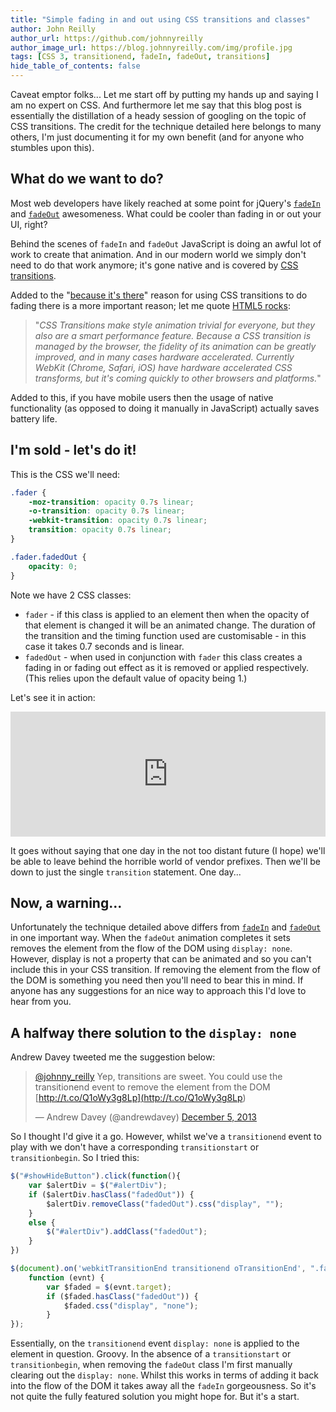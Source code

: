 ```yaml
---
title: "Simple fading in and out using CSS transitions and classes"
author: John Reilly
author_url: https://github.com/johnnyreilly
author_image_url: https://blog.johnnyreilly.com/img/profile.jpg
tags: [CSS 3, transitionend, fadeIn, fadeOut, transitions]
hide_table_of_contents: false
---
```

Caveat emptor folks... Let me start off by putting my hands up and saying I am no expert on CSS. And furthermore let me say that this blog post is essentially the distillation of a heady session of googling on the topic of CSS transitions. The credit for the technique detailed here belongs to many others, I'm just documenting it for my own benefit (and for anyone who stumbles upon this).

 ## What do we want to do?

Most web developers have likely reached at some point for jQuery's [`fadeIn`](<http://api.jquery.com/fadeIn/>) and [`fadeOut`](<http://api.jquery.com/fadeOut/>) awesomeness. What could be cooler than fading in or out your UI, right?

Behind the scenes of `fadeIn` and `fadeOut` JavaScript is doing an awful lot of work to create that animation. And in our modern world we simply don't need to do that work anymore; it's gone native and is covered by [CSS transitions](<https://developer.mozilla.org/en-US/docs/Web/Guide/CSS/Using_CSS_transitions>).

Added to the "[because it's there](<http://en.wikipedia.org/wiki/George_Mallory>)" reason for using CSS transitions to do fading there is a more important reason; let me quote [HTML5 rocks](<http://www.html5rocks.com/en/tutorials/speed/html5/#toc-css3-transitions>):

> "*CSS Transitions make style animation trivial for everyone, but they also are a smart performance feature. Because a CSS transition is managed by the browser, the fidelity of its animation can be greatly improved, and in many cases hardware accelerated. Currently WebKit (Chrome, Safari, iOS) have hardware accelerated CSS transforms, but it's coming quickly to other browsers and platforms.*"

Added to this, if you have mobile users then the usage of native functionality (as opposed to doing it manually in JavaScript) actually saves battery life.

## I'm sold - let's do it!

This is the CSS we'll need:

```css
.fader {
    -moz-transition: opacity 0.7s linear;
    -o-transition: opacity 0.7s linear;
    -webkit-transition: opacity 0.7s linear;
    transition: opacity 0.7s linear;
}

.fader.fadedOut {
    opacity: 0;
}
```

Note we have 2 CSS classes:

- `fader` \- if this class is applied to an element then when the opacity of that element is changed it will be an animated change. The duration of the transition and the timing function used are customisable - in this case it takes 0.7 seconds and is linear.
- `fadedOut` \- when used in conjunction with `fader` this class creates a fading in or fading out effect as it is removed or applied respectively. (This relies upon the default value of opacity being 1.)

<!-- -->

Let's see it in action:

<iframe width="100%" height="200" src="http://jsfiddle.net/johnny_reilly/86amq/embedded/result,js,html,css" allowFullScreen="allowFullScreen" frameBorder="0"></iframe>

It goes without saying that one day in the not too distant future (I hope) we'll be able to leave behind the horrible world of vendor prefixes. Then we'll be down to just the single `transition` statement. One day...

## Now, a warning...

Unfortunately the technique detailed above differs from [`fadeIn`](<http://api.jquery.com/fadeIn/>) and [`fadeOut`](<http://api.jquery.com/fadeOut/>) in one important way. When the `fadeOut` animation completes it sets removes the element from the flow of the DOM using `display: none`. However, display is not a property that can be animated and so you can't include this in your CSS transition. If removing the element from the flow of the DOM is something you need then you'll need to bear this in mind. If anyone has any suggestions for an nice way to approach this I'd love to hear from you.

## A halfway there solution to the `display: none`

Andrew Davey tweeted me the suggestion below:

> [@johnny\_reilly](<https://twitter.com/johnny_reilly>) Yep, transitions are sweet. You could use the transitionend event to remove the element from the DOM [http://t.co/Q1oWy3g8Lp](<http://t.co/Q1oWy3g8Lp>)
> 
> — Andrew Davey (@andrewdavey) [December 5, 2013](<https://twitter.com/andrewdavey/statuses/408545283606212608>)

<script async="" src="//platform.twitter.com/widgets.js" charSet="utf-8"></script>

So I thought I'd give it a go. However, whilst we've a `transitionend` event to play with we don't have a corresponding `transitionstart` or `transitionbegin`. So I tried this:

```js
$("#showHideButton").click(function(){
    var $alertDiv = $("#alertDiv");
    if ($alertDiv.hasClass("fadedOut")) {
        $alertDiv.removeClass("fadedOut").css("display", "");
    }
    else {
        $("#alertDiv").addClass("fadedOut");
    }
})

$(document).on('webkitTransitionEnd transitionend oTransitionEnd', ".fader", 
    function (evnt) {
        var $faded = $(evnt.target);
        if ($faded.hasClass("fadedOut")) {
            $faded.css("display", "none");
        }
});
```

Essentially, on the `transitionend` event `display: none` is applied to the element in question. Groovy. In the absence of a `transitionstart` or `transitionbegin`, when removing the `fadeOut` class I'm first manually clearing out the `display: none`. Whilst this works in terms of adding it back into the flow of the DOM it takes away all the `fadeIn` gorgeousness. So it's not quite the fully featured solution you might hope for. But it's a start.


